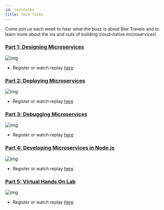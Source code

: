 ```yaml
---
id: techtalks
title: Tech Talks 
---
```

Come join us each week to hear what the buzz is about Bee Travels and to learn more about the ins and outs of building cloud-native microservices!

### [Part 1: Designing Microservices](https://www.crowdcast.io/e/beetravels_part1) 
![img](../static/img/Part1.png)

 - Register or watch replay [here](https://www.crowdcast.io/e/beetravels_part1)

### [Part 2: Deploying Microservices](https://www.crowdcast.io/e/beetravels_part2) 
![img](../static/img/Part2.png)

 - Register or watch replay [here](https://www.crowdcast.io/e/beetravels_part2)

### [Part 3: Debugging Microservices](https://www.crowdcast.io/e/beetravels_part3) 
![img](../static/img/Part3.png)

 - Register or watch replay [here](https://www.crowdcast.io/e/beetravels_part3)

### [Part 4: Developing Microservices in Node.js](https://www.crowdcast.io/e/beetravels_part4) 
![img](../static/img/Part4.png)

 - Register or watch replay [here](https://www.crowdcast.io/e/beetravels_part4)

### [Part 5: Virtual Hands On Lab](https://www.crowdcast.io/e/beetravels_part5) 
![img](../static/img/Part5.png)

 - Register or watch replay [here](https://www.crowdcast.io/e/beetravels_part5)

 